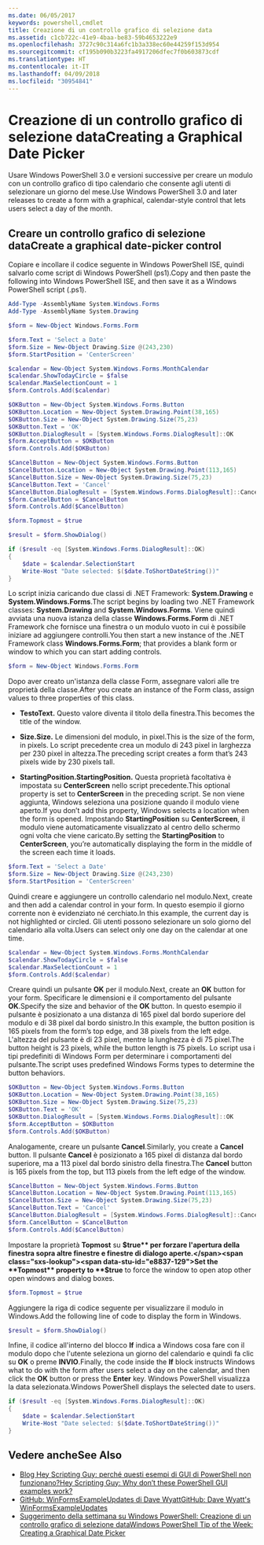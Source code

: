 ```yaml
---
ms.date: 06/05/2017
keywords: powershell,cmdlet
title: Creazione di un controllo grafico di selezione data
ms.assetid: c1cb722c-41e9-4baa-be83-59b4653222e9
ms.openlocfilehash: 3727c90c314a6fc1b3a338ec60e44259f153d954
ms.sourcegitcommit: cf195b090b3223fa4917206dfec7f0b603873cdf
ms.translationtype: HT
ms.contentlocale: it-IT
ms.lasthandoff: 04/09/2018
ms.locfileid: "30954841"
---
```

# <a name="creating-a-graphical-date-picker"></a><span data-ttu-id="e8837-103">Creazione di un controllo grafico di selezione data</span><span class="sxs-lookup"><span data-stu-id="e8837-103">Creating a Graphical Date Picker</span></span>

<span data-ttu-id="e8837-104">Usare Windows PowerShell 3.0 e versioni successive per creare un modulo con un controllo grafico di tipo calendario che consente agli utenti di selezionare un giorno del mese.</span><span class="sxs-lookup"><span data-stu-id="e8837-104">Use Windows PowerShell 3.0 and later releases to create a form with a graphical, calendar-style control that lets users select a day of the month.</span></span>

## <a name="create-a-graphical-date-picker-control"></a><span data-ttu-id="e8837-105">Creare un controllo grafico di selezione data</span><span class="sxs-lookup"><span data-stu-id="e8837-105">Create a graphical date-picker control</span></span>

<span data-ttu-id="e8837-106">Copiare e incollare il codice seguente in Windows PowerShell ISE, quindi salvarlo come script di Windows PowerShell (ps1).</span><span class="sxs-lookup"><span data-stu-id="e8837-106">Copy and then paste the following into Windows PowerShell ISE, and then save it as a Windows PowerShell script (.ps1).</span></span>

```powershell
Add-Type -AssemblyName System.Windows.Forms
Add-Type -AssemblyName System.Drawing

$form = New-Object Windows.Forms.Form

$form.Text = 'Select a Date'
$form.Size = New-Object Drawing.Size @(243,230)
$form.StartPosition = 'CenterScreen'

$calendar = New-Object System.Windows.Forms.MonthCalendar
$calendar.ShowTodayCircle = $false
$calendar.MaxSelectionCount = 1
$form.Controls.Add($calendar)

$OKButton = New-Object System.Windows.Forms.Button
$OKButton.Location = New-Object System.Drawing.Point(38,165)
$OKButton.Size = New-Object System.Drawing.Size(75,23)
$OKButton.Text = 'OK'
$OKButton.DialogResult = [System.Windows.Forms.DialogResult]::OK
$form.AcceptButton = $OKButton
$form.Controls.Add($OKButton)

$CancelButton = New-Object System.Windows.Forms.Button
$CancelButton.Location = New-Object System.Drawing.Point(113,165)
$CancelButton.Size = New-Object System.Drawing.Size(75,23)
$CancelButton.Text = 'Cancel'
$CancelButton.DialogResult = [System.Windows.Forms.DialogResult]::Cancel
$form.CancelButton = $CancelButton
$form.Controls.Add($CancelButton)

$form.Topmost = $true

$result = $form.ShowDialog()

if ($result -eq [System.Windows.Forms.DialogResult]::OK)
{
    $date = $calendar.SelectionStart
    Write-Host "Date selected: $($date.ToShortDateString())"
}
```

<span data-ttu-id="e8837-107">Lo script inizia caricando due classi di .NET Framework: **System.Drawing** e **System.Windows.Forms**.</span><span class="sxs-lookup"><span data-stu-id="e8837-107">The script begins by loading two .NET Framework classes: **System.Drawing** and **System.Windows.Forms**.</span></span> <span data-ttu-id="e8837-108">Viene quindi avviata una nuova istanza della classe **Windows.Forms.Form** di .NET Framework che fornisce una finestra o un modulo vuoto in cui è possibile iniziare ad aggiungere controlli.</span><span class="sxs-lookup"><span data-stu-id="e8837-108">You then start a new instance of the .NET Framework class **Windows.Forms.Form**; that provides a blank form or window to which you can start adding controls.</span></span>

```powershell
$form = New-Object Windows.Forms.Form
```

<span data-ttu-id="e8837-109">Dopo aver creato un'istanza della classe Form, assegnare valori alle tre proprietà della classe.</span><span class="sxs-lookup"><span data-stu-id="e8837-109">After you create an instance of the Form class, assign values to three properties of this class.</span></span>

- <span data-ttu-id="e8837-110">**Testo**</span><span class="sxs-lookup"><span data-stu-id="e8837-110">**Text.**</span></span> <span data-ttu-id="e8837-111">Questo valore diventa il titolo della finestra.</span><span class="sxs-lookup"><span data-stu-id="e8837-111">This becomes the title of the window.</span></span>

- <span data-ttu-id="e8837-112">**Size.**</span><span class="sxs-lookup"><span data-stu-id="e8837-112">**Size.**</span></span> <span data-ttu-id="e8837-113">Le dimensioni del modulo, in pixel.</span><span class="sxs-lookup"><span data-stu-id="e8837-113">This is the size of the form, in pixels.</span></span> <span data-ttu-id="e8837-114">Lo script precedente crea un modulo di 243 pixel in larghezza per 230 pixel in altezza.</span><span class="sxs-lookup"><span data-stu-id="e8837-114">The preceding script creates a form that’s 243 pixels wide by 230 pixels tall.</span></span>

- <span data-ttu-id="e8837-115">**StartingPosition.**</span><span class="sxs-lookup"><span data-stu-id="e8837-115">**StartingPosition.**</span></span> <span data-ttu-id="e8837-116">Questa proprietà facoltativa è impostata su **CenterScreen** nello script precedente.</span><span class="sxs-lookup"><span data-stu-id="e8837-116">This optional property is set to **CenterScreen** in the preceding script.</span></span> <span data-ttu-id="e8837-117">Se non viene aggiunta, Windows seleziona una posizione quando il modulo viene aperto.</span><span class="sxs-lookup"><span data-stu-id="e8837-117">If you don’t add this property, Windows selects a location when the form is opened.</span></span> <span data-ttu-id="e8837-118">Impostando **StartingPosition** su **CenterScreen**, il modulo viene automaticamente visualizzato al centro dello schermo ogni volta che viene caricato.</span><span class="sxs-lookup"><span data-stu-id="e8837-118">By setting the **StartingPosition** to **CenterScreen**, you’re automatically displaying the form in the middle of the screen each time it loads.</span></span>

```powershell
$form.Text = 'Select a Date'
$form.Size = New-Object Drawing.Size @(243,230)
$form.StartPosition = 'CenterScreen'
```

<span data-ttu-id="e8837-119">Quindi creare e aggiungere un controllo calendario nel modulo.</span><span class="sxs-lookup"><span data-stu-id="e8837-119">Next, create and then add a calendar control in your form.</span></span> <span data-ttu-id="e8837-120">In questo esempio il giorno corrente non è evidenziato né cerchiato.</span><span class="sxs-lookup"><span data-stu-id="e8837-120">In this example, the current day is not highlighted or circled.</span></span> <span data-ttu-id="e8837-121">Gli utenti possono selezionare un solo giorno del calendario alla volta.</span><span class="sxs-lookup"><span data-stu-id="e8837-121">Users can select only one day on the calendar at one time.</span></span>

```powershell
$calendar = New-Object System.Windows.Forms.MonthCalendar
$calendar.ShowTodayCircle = $false
$calendar.MaxSelectionCount = 1
$form.Controls.Add($calendar)
```

<span data-ttu-id="e8837-122">Creare quindi un pulsante **OK** per il modulo.</span><span class="sxs-lookup"><span data-stu-id="e8837-122">Next, create an **OK** button for your form.</span></span> <span data-ttu-id="e8837-123">Specificare le dimensioni e il comportamento del pulsante **OK**.</span><span class="sxs-lookup"><span data-stu-id="e8837-123">Specify the size and behavior of the **OK** button.</span></span> <span data-ttu-id="e8837-124">In questo esempio il pulsante è posizionato a una distanza di 165 pixel dal bordo superiore del modulo e di 38 pixel dal bordo sinistro.</span><span class="sxs-lookup"><span data-stu-id="e8837-124">In this example, the button position is 165 pixels from the form’s top edge, and 38 pixels from the left edge.</span></span> <span data-ttu-id="e8837-125">L'altezza del pulsante è di 23 pixel, mentre la lunghezza è di 75 pixel.</span><span class="sxs-lookup"><span data-stu-id="e8837-125">The button height is 23 pixels, while the button length is 75 pixels.</span></span> <span data-ttu-id="e8837-126">Lo script usa i tipi predefiniti di Windows Form per determinare i comportamenti del pulsante.</span><span class="sxs-lookup"><span data-stu-id="e8837-126">The script uses predefined Windows Forms types to determine the button behaviors.</span></span>

```powershell
$OKButton = New-Object System.Windows.Forms.Button
$OKButton.Location = New-Object System.Drawing.Point(38,165)
$OKButton.Size = New-Object System.Drawing.Size(75,23)
$OKButton.Text = 'OK'
$OKButton.DialogResult = [System.Windows.Forms.DialogResult]::OK
$form.AcceptButton = $OKButton
$form.Controls.Add($OKButton)
```

<span data-ttu-id="e8837-127">Analogamente, creare un pulsante **Cancel**.</span><span class="sxs-lookup"><span data-stu-id="e8837-127">Similarly, you create a **Cancel** button.</span></span> <span data-ttu-id="e8837-128">Il pulsante **Cancel** è posizionato a 165 pixel di distanza dal bordo superiore, ma a 113 pixel dal bordo sinistro della finestra.</span><span class="sxs-lookup"><span data-stu-id="e8837-128">The **Cancel** button is 165 pixels from the top, but 113 pixels from the left edge of the window.</span></span>

```powershell
$CancelButton = New-Object System.Windows.Forms.Button
$CancelButton.Location = New-Object System.Drawing.Point(113,165)
$CancelButton.Size = New-Object System.Drawing.Size(75,23)
$CancelButton.Text = 'Cancel'
$CancelButton.DialogResult = [System.Windows.Forms.DialogResult]::Cancel
$form.CancelButton = $CancelButton
$form.Controls.Add($CancelButton)
```

<span data-ttu-id="e8837-129">Impostare la proprietà **Topmost** su **$true** per forzare l'apertura della finestra sopra altre finestre e finestre di dialogo aperte.</span><span class="sxs-lookup"><span data-stu-id="e8837-129">Set the **Topmost** property to **$true** to force the window to open atop other open windows and dialog boxes.</span></span>

```powershell
$form.Topmost = $true
```

<span data-ttu-id="e8837-130">Aggiungere la riga di codice seguente per visualizzare il modulo in Windows.</span><span class="sxs-lookup"><span data-stu-id="e8837-130">Add the following line of code to display the form in Windows.</span></span>

```powershell
$result = $form.ShowDialog()
```

<span data-ttu-id="e8837-131">Infine, il codice all'interno del blocco **If** indica a Windows cosa fare con il modulo dopo che l'utente seleziona un giorno del calendario e quindi fa clic su **OK** o preme **INVIO**.</span><span class="sxs-lookup"><span data-stu-id="e8837-131">Finally, the code inside the **If** block instructs Windows what to do with the form after users select a day on the calendar, and then click the **OK** button or press the **Enter** key.</span></span> <span data-ttu-id="e8837-132">Windows PowerShell visualizza la data selezionata.</span><span class="sxs-lookup"><span data-stu-id="e8837-132">Windows PowerShell displays the selected date to users.</span></span>

```powershell
if ($result -eq [System.Windows.Forms.DialogResult]::OK)
{
    $date = $calendar.SelectionStart
    Write-Host "Date selected: $($date.ToShortDateString())"
}
```

## <a name="see-also"></a><span data-ttu-id="e8837-133">Vedere anche</span><span class="sxs-lookup"><span data-stu-id="e8837-133">See Also</span></span>

- [<span data-ttu-id="e8837-134">Blog Hey Scripting Guy: perché questi esempi di GUI di PowerShell non funzionano?</span><span class="sxs-lookup"><span data-stu-id="e8837-134">Hey Scripting Guy:  Why don’t these PowerShell GUI examples work?</span></span>](http://go.microsoft.com/fwlink/?LinkId=506644)
- [<span data-ttu-id="e8837-135">GitHub: WinFormsExampleUpdates di Dave Wyatt</span><span class="sxs-lookup"><span data-stu-id="e8837-135">GitHub: Dave Wyatt's WinFormsExampleUpdates</span></span>](https://github.com/dlwyatt/WinFormsExampleUpdates)
- [<span data-ttu-id="e8837-136">Suggerimento della settimana su Windows PowerShell: Creazione di un controllo grafico di selezione data</span><span class="sxs-lookup"><span data-stu-id="e8837-136">Windows PowerShell Tip of the Week:  Creating a Graphical Date Picker</span></span>](http://technet.microsoft.com/library/ff730942.aspx)